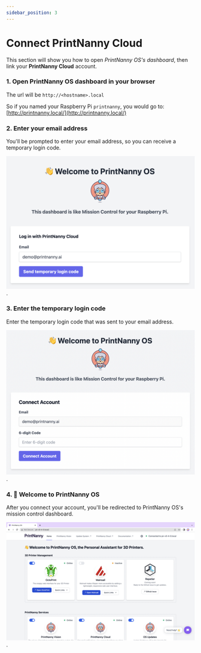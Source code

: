 ```yaml
---
sidebar_position: 3
---
```


# Connect PrintNanny Cloud

This section will show you how to open *PrintNanny OS's dashboard*, then link your **PrintNanny Cloud** account.

### 1. Open PrintNanny OS dashboard in your browser

The url will be `http://<hostname>.local`

So if you named your Raspberry Pi `printnanny`, you would go to: [http://printnanny.local/](http://printnanny.local/)

### 2. Enter your email address

You'll be prompted to enter your email address, so you can receive a temporary login code.

![PrintNanny OS email login prompt](./img/printnanny-os-login-email.png).

### 3. Enter the temporary login code

Enter the temporary login code that was sent to your email address.

![PrintNanny OS email 2fa prompt](./img/printnanny-os-login-2fa.png).

### 4. 👋 Welcome to PrintNanny OS

After you connect your account, you'll be redirected to PrintNanny OS's mission control dashboard.

![PrintNanny OS Mission control](./img/printnanny-os-mission-control.png).
